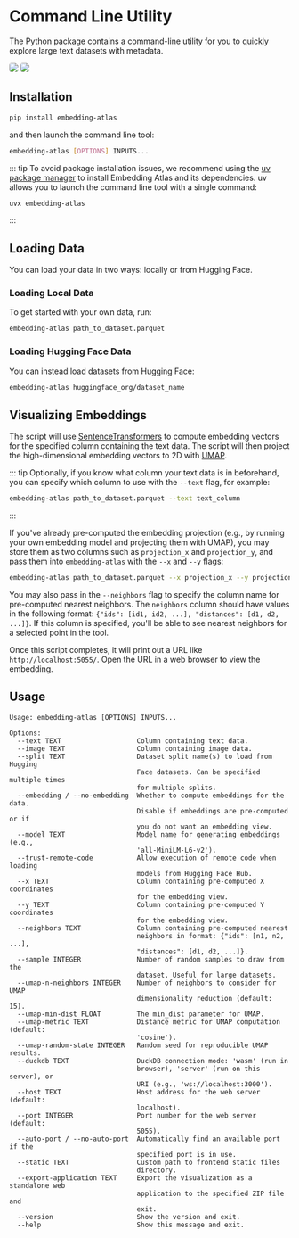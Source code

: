 # Command Line Utility

The Python package contains a command-line utility for you to quickly explore large text datasets with metadata.

<img style="border-radius: 4px" class="light-only" src="./assets/embedding-atlas-light.png">
<img style="border-radius: 4px" class="dark-only" src="./assets/embedding-atlas-dark.png">

## Installation

```bash
pip install embedding-atlas
```

and then launch the command line tool:

```bash
embedding-atlas [OPTIONS] INPUTS...
```

::: tip
To avoid package installation issues, we recommend using the [uv package manager](https://docs.astral.sh/uv/) to install Embedding Atlas and its dependencies. uv allows you to launch the command line tool with a single command:

```bash
uvx embedding-atlas
```

:::

## Loading Data

You can load your data in two ways: locally or from Hugging Face.

### Loading Local Data

To get started with your own data, run:

```bash
embedding-atlas path_to_dataset.parquet
```

### Loading Hugging Face Data

You can instead load datasets from Hugging Face:

```bash
embedding-atlas huggingface_org/dataset_name
```

## Visualizing Embeddings

The script will use [SentenceTransformers](https://sbert.net/) to compute embedding vectors for the specified column containing the text data. The script will then project the high-dimensional embedding vectors to 2D with [UMAP](https://umap-learn.readthedocs.io/en/latest/index.html).

::: tip
Optionally, if you know what column your text data is in beforehand, you can specify which column to use with the `--text` flag, for example:

```bash
embedding-atlas path_to_dataset.parquet --text text_column
```

:::

If you've already pre-computed the embedding projection (e.g., by running your own embedding model and projecting them with UMAP), you may store them as two columns such as `projection_x` and `projection_y`, and pass them into `embedding-atlas` with the `--x` and `--y` flags:

```bash
embedding-atlas path_to_dataset.parquet --x projection_x --y projection_y
```

You may also pass in the `--neighbors` flag to specify the column name for pre-computed nearest neighbors.
The `neighbors` column should have values in the following format: `{"ids": [id1, id2, ...], "distances": [d1, d2, ...]}`.
If this column is specified, you'll be able to see nearest neighbors for a selected point in the tool.

Once this script completes, it will print out a URL like `http://localhost:5055/`. Open the URL in a web browser to view the embedding.

## Usage

```
Usage: embedding-atlas [OPTIONS] INPUTS...

Options:
  --text TEXT                   Column containing text data.
  --image TEXT                  Column containing image data.
  --split TEXT                  Dataset split name(s) to load from Hugging
                                Face datasets. Can be specified multiple times
                                for multiple splits.
  --embedding / --no-embedding  Whether to compute embeddings for the data.
                                Disable if embeddings are pre-computed or if
                                you do not want an embedding view.
  --model TEXT                  Model name for generating embeddings (e.g.,
                                'all-MiniLM-L6-v2').
  --trust-remote-code           Allow execution of remote code when loading
                                models from Hugging Face Hub.
  --x TEXT                      Column containing pre-computed X coordinates
                                for the embedding view.
  --y TEXT                      Column containing pre-computed Y coordinates
                                for the embedding view.
  --neighbors TEXT              Column containing pre-computed nearest
                                neighbors in format: {"ids": [n1, n2, ...],
                                "distances": [d1, d2, ...]}.
  --sample INTEGER              Number of random samples to draw from the
                                dataset. Useful for large datasets.
  --umap-n-neighbors INTEGER    Number of neighbors to consider for UMAP
                                dimensionality reduction (default: 15).
  --umap-min-dist FLOAT         The min_dist parameter for UMAP.
  --umap-metric TEXT            Distance metric for UMAP computation (default:
                                'cosine').
  --umap-random-state INTEGER   Random seed for reproducible UMAP results.
  --duckdb TEXT                 DuckDB connection mode: 'wasm' (run in
                                browser), 'server' (run on this server), or
                                URI (e.g., 'ws://localhost:3000').
  --host TEXT                   Host address for the web server (default:
                                localhost).
  --port INTEGER                Port number for the web server (default:
                                5055).
  --auto-port / --no-auto-port  Automatically find an available port if the
                                specified port is in use.
  --static TEXT                 Custom path to frontend static files
                                directory.
  --export-application TEXT     Export the visualization as a standalone web
                                application to the specified ZIP file and
                                exit.
  --version                     Show the version and exit.
  --help                        Show this message and exit.
```
